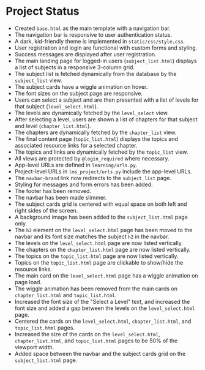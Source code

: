 # Project Status

- Created `base.html` as the main template with a navigation bar.
- The navigation bar is responsive to user authentication status.
- A dark, kid-friendly theme is implemented in `static/css/style.css`.
- User registration and login are functional with custom forms and styling.
- Success messages are displayed after user registration.
- The main landing page for logged-in users (`subject_list.html`) displays a list of subjects in a responsive 3-column grid.
- The subject list is fetched dynamically from the database by the `subject_list` view.
- The subject cards have a wiggle animation on hover.
- The font sizes on the subject page are responsive.
- Users can select a subject and are then presented with a list of levels for that subject (`level_select.html`).
- The levels are dynamically fetched by the `level_select` view.
- After selecting a level, users are shown a list of chapters for that subject and level (`chapter_list.html`).
- The chapters are dynamically fetched by the `chapter_list` view.
- The final content page (`topic_list.html`) displays the topics and associated resource links for a selected chapter.
- The topics and links are dynamically fetched by the `topic_list` view.
- All views are protected by `@login_required` where necessary.
- App-level URLs are defined in `learning/urls.py`.
- Project-level URLs in `lms_project/urls.py` include the app-level URLs.
- The `navbar-brand` link now redirects to the `subject_list` page.
- Styling for messages and form errors has been added.
- The footer has been removed.
- The navbar has been made slimmer.
- The subject cards grid is centered with equal space on both left and right sides of the screen.
- A background image has been added to the `subject_list.html` page only.
- The `h2` element on the `level_select.html` page has been moved to the navbar and its font size matches the subject `h2` in the navbar.
- The levels on the `level_select.html` page are now listed vertically.
- The chapters on the `chapter_list.html` page are now listed vertically.
- The topics on the `topic_list.html` page are now listed vertically.
- Topics on the `topic_list.html` page are clickable to show/hide the resource links.
- The main card on the `level_select.html` page has a wiggle animation on page load.
- The wiggle animation has been removed from the main cards on `chapter_list.html` and `topic_list.html`.
- Increased the font size of the "Select a Level" text, and increased the font size and added a gap between the levels on the `level_select.html` page.
- Centered the cards on the `level_select.html`, `chapter_list.html`, and `topic_list.html` pages.
- Increased the size of the cards on the `level_select.html`, `chapter_list.html`, and `topic_list.html` pages to be 50% of the viewport width.
- Added space between the navbar and the subject cards grid on the `subject_list.html` page.